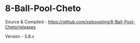 # 8-Ball-Pool-Cheto

Source & Compiled - https://github.com/xpboosting/8-Ball-Pool-Cheto/releases

Version - 5.8.x

